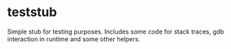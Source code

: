# teststub
Simple stub for testing purposes. Includes some code for stack traces, gdb interaction in runtime and some other helpers.


